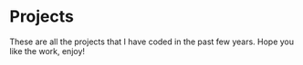 # Projects
These are all the projects that I have coded in the past few years. Hope you like the work, enjoy!
